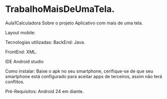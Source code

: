 # TrabalhoMaisDeUmaTela.

Aula1Calculadora
Sobre o projeto
Aplicativo com mais de uma tela.

Layout mobile:



Tecnologias utilizadas:
BackEnd:
Java.

FrontEnd:
XML.

IDE
Android studio

Como instalar:
Baixe o apk no seu smartphone, cerifique-se de que seu smartphone está configurado para aceitar apps de terceiros, assim não terá conflitos.

Pré-Requisitos:
Android 24 em diante.
